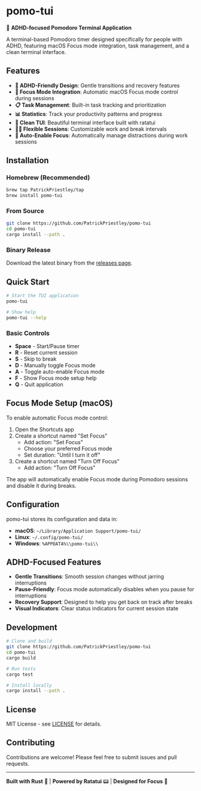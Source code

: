 # pomo-tui

🍅 **ADHD-focused Pomodoro Terminal Application**

A terminal-based Pomodoro timer designed specifically for people with ADHD, featuring macOS Focus mode integration, task management, and a clean terminal interface.

## Features

- **🎯 ADHD-Friendly Design**: Gentle transitions and recovery features
- **🔕 Focus Mode Integration**: Automatic macOS Focus mode control during sessions
- **📋 Task Management**: Built-in task tracking and prioritization
- **📊 Statistics**: Track your productivity patterns and progress
- **🎨 Clean TUI**: Beautiful terminal interface built with ratatui
- **🏃‍♂️ Flexible Sessions**: Customizable work and break intervals
- **🔄 Auto-Enable Focus**: Automatically manage distractions during work sessions

## Installation

### Homebrew (Recommended)

```bash
brew tap PatrickPriestley/tap
brew install pomo-tui
```

### From Source

```bash
git clone https://github.com/PatrickPriestley/pomo-tui
cd pomo-tui
cargo install --path .
```

### Binary Release

Download the latest binary from the [releases page](https://github.com/PatrickPriestley/pomo-tui/releases).

## Quick Start

```bash
# Start the TUI application
pomo-tui

# Show help
pomo-tui --help
```

### Basic Controls

- **Space** - Start/Pause timer
- **R** - Reset current session  
- **S** - Skip to break
- **D** - Manually toggle Focus mode
- **A** - Toggle auto-enable Focus mode
- **F** - Show Focus mode setup help
- **Q** - Quit application

## Focus Mode Setup (macOS)

To enable automatic Focus mode control:

1. Open the Shortcuts app
2. Create a shortcut named "Set Focus"
   - Add action: "Set Focus"
   - Choose your preferred Focus mode
   - Set duration: "Until I turn it off"
3. Create a shortcut named "Turn Off Focus"
   - Add action: "Turn Off Focus"

The app will automatically enable Focus mode during Pomodoro sessions and disable it during breaks.

## Configuration

pomo-tui stores its configuration and data in:
- **macOS**: `~/Library/Application Support/pomo-tui/`
- **Linux**: `~/.config/pomo-tui/`
- **Windows**: `%APPDATA%\\pomo-tui\\`

## ADHD-Focused Features

- **Gentle Transitions**: Smooth session changes without jarring interruptions
- **Pause-Friendly**: Focus mode automatically disables when you pause for interruptions
- **Recovery Support**: Designed to help you get back on track after breaks
- **Visual Indicators**: Clear status indicators for current session state

## Development

```bash
# Clone and build
git clone https://github.com/PatrickPriestley/pomo-tui
cd pomo-tui
cargo build

# Run tests
cargo test

# Install locally
cargo install --path .
```

## License

MIT License - see [LICENSE](LICENSE) for details.

## Contributing

Contributions are welcome! Please feel free to submit issues and pull requests.

---

**Built with Rust** 🦀 | **Powered by Ratatui** 📟 | **Designed for Focus** 🎯